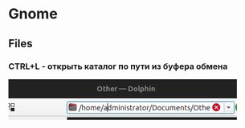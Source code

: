 # Gnome

## Files

### CTRL+L - открыть каталог по пути из буфера обмена

![open_path_directly.png](images%2Fopen_path_directly.png)
